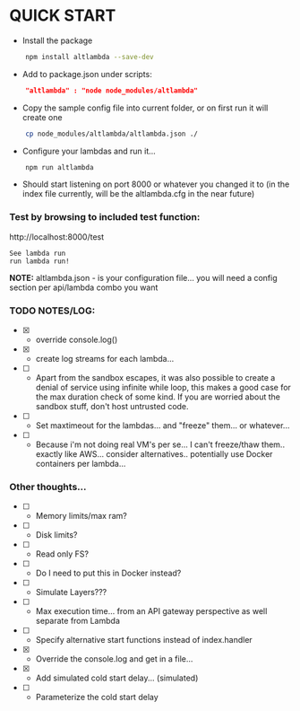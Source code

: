 # QUICK START

* Install the package
```bash
    npm install altlambda --save-dev
````

* Add to package.json under scripts:
```json
    "altlambda" : "node node_modules/altlambda"
```

* Copy the sample config file into current folder, or on first run it will create one
```bash
    cp node_modules/altlambda/altlambda.json ./
```

* Configure your lambdas and run it...

```bash
	npm run altlambda
```

* Should start listening on port 8000 or whatever you changed it to (in the index file currently, will be the altlambda.cfg in the near future)
	
### Test by browsing to included test function:

http://localhost:8000/test

    See lambda run
    run lambda run!

**NOTE:** 
    altlambda.json  - is your configuration file...
    you will need a config section per api/lambda combo you want


### TODO NOTES/LOG: 

- [X] - override console.log() 
- [X] - create log streams for each lambda... 
- [ ] - Apart from the sandbox escapes, it was also possible to create a denial of service using infinite while loop, this makes a good case for the max duration check of some kind.   If you are worried about the sandbox stuff, don't host untrusted code.
- [ ] - Set maxtimeout for the lambdas... and "freeze" them... or whatever...
- [ ] - Because i'm not doing real VM's per se... I can't freeze/thaw them.. exactly like AWS...  consider alternatives.. potentially use Docker containers per lambda... 

### Other thoughts...
	
- [ ] - Memory limits/max ram? 
- [ ] - Disk limits? 
- [ ] - Read only FS? 
- [ ] - Do I need to put this in Docker instead? 
- [ ] - Simulate Layers??? 
- [ ] - Max execution time... from an API gateway perspective as well separate from Lambda
- [ ] - Specify alternative start functions instead of index.handler
- [X] - Override the console.log and get in a file...
- [X] - Add simulated cold start delay... (simulated) 
- [ ] - Parameterize the cold start delay


